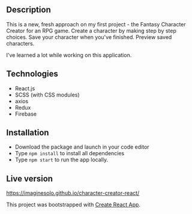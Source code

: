 ## Description

This is a new, fresh approach on my first project - the Fantasy Character Creator for an RPG game.
Create a character by making step by step choices. Save your character when you've finished. Preview saved characters.

I've learned a lot while working on this application.

## Technologies

- React.js
- SCSS (with CSS modules)
- axios
- Redux
- Firebase

## Installation

- Download the package and launch in your code editor
- Type `npm install` to install all dependencies
- Type `npm start` to run the app locally.

## Live version

https://imaginesolo.github.io/character-creator-react/

This project was bootstrapped with [Create React App](https://github.com/facebook/create-react-app).
